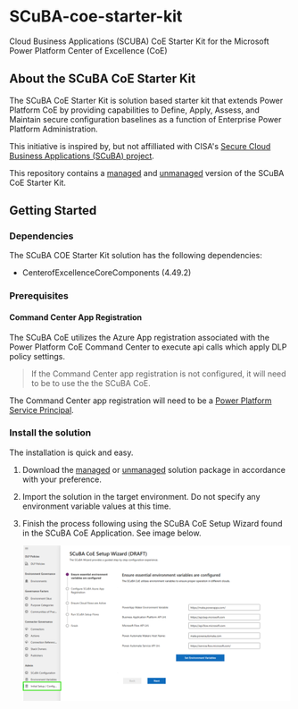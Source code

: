 # SCuBA-coe-starter-kit

Cloud Business Applications (SCUBA) CoE Starter Kit for the Microsoft Power Platform Center of Excellence (CoE)

## About the SCuBA CoE Starter Kit

The SCuBA CoE Starter Kit is solution based starter kit that extends Power Platform CoE by providing capabilities to Define, Apply, Assess, and Maintain secure configuration baselines as a function of Enterprise Power Platform Administration.

This initiative is inspired by, but not affilliated with CISA's [Secure Cloud Business Applications (SCuBA) project](https://www.cisa.gov/resources-tools/services/secure-cloud-business-applications-scuba-project).

This repository contains a [managed](https://github.com/Open-Strata-Commons/SCuBA-coe-starter-kit/raw/refs/heads/main/PowerPlatformSCuBACOE/PowerPlatformSCuBACOE.Solution_managed.zip) and [unmanaged](https://github.com/Open-Strata-Commons/SCuBA-coe-starter-kit/raw/refs/heads/main/PowerPlatformSCuBACOE/PowerPlatformSCuBACOE.Solution.zip) version of the SCuBA CoE Starter Kit.

## Getting Started

### Dependencies

The SCuBA COE Starter Kit solution has the following dependencies:

- CenterofExcellenceCoreComponents (4.49.2)

### Prerequisites

#### Command Center App Registration

The SCuBA CoE utilizes the Azure App registration associated with the Power Platform CoE Command Center to execute api calls which apply DLP policy settings.

> If the Command Center app registration is not configured, it will need to be to use the the SCuBA CoE.

The Command Center app registration will need to be a [Power Platform Service Principal](https://learn.microsoft.com/en-us/power-platform/admin/powershell-create-service-principal).

### Install the solution

The installation is quick and easy.
1. Download the [managed](https://github.com/Open-Strata-Commons/SCuBA-coe-starter-kit/raw/refs/heads/main/PowerPlatformSCuBACOE/PowerPlatformSCuBACOE.Solution_managed.zip) or [unmanaged](https://github.com/Open-Strata-Commons/SCuBA-coe-starter-kit/raw/refs/heads/main/PowerPlatformSCuBACOE/PowerPlatformSCuBACOE.Solution.zip) solution package in accordance with your preference.
2. Import the solution in the target environment.  Do not specify any environment variable values at this time.
3. Finish the process following using the SCuBA CoE Setup Wizard found in the SCuBA CoE Application.  See image below.

    ![SCuBA CoE Setup Wizard](/media/guided-setup-01.png)
